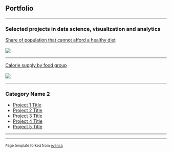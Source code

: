 ## Portfolio

---

### Selected projects in data science, visualization and analytics

[Share of population that cannot afford a healthy diet](https://public.tableau.com/app/profile/sharyu.deshmukh/viz/Shareofpopulationthatcannotaffordahealthydiet_17214254941400/Dashboard1)
<br> <br>
<img src="images/dummy_thumbnail.jpg?raw=true"/>

---
[Calorie supply by food group](https://public.tableau.com/app/profile/sharyu.deshmukh/viz/Caloriesupplybyfoodgroup/Dashboard1)
<br> <br>
<img src="images/dummy_thumbnail.jpg?raw=true"/>

---

### Category Name 2

- [Project 1 Title](http://example.com/)
- [Project 2 Title](http://example.com/)
- [Project 3 Title](http://example.com/)
- [Project 4 Title](http://example.com/)
- [Project 5 Title](http://example.com/)

---




---
<p style="font-size:11px">Page template forked from <a href="https://github.com/evanca/quick-portfolio">evanca</a></p>
<!-- Remove above link if you don't want to attibute -->
